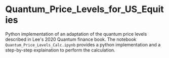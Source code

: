 # Quantum_Price_Levels_for_US_Equities
Python implementation of an adaptation of the quantum price levels described in Lee's 2020 Quantum finance book.
The notebook <code/>Quantum_Price_Levels_Calc.ipynb</code> provides a python implementation and a step-by-step explaination to perform the calculation.

